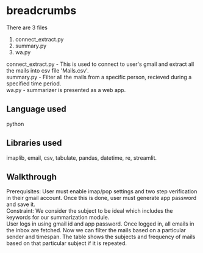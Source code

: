 # breadcrumbs<br>
There are 3 files<br>
1. connect_extract.py<br>
2. summary.py<br>
3. wa.py<br>

connect_extract.py - This is used to connect to user's gmail and extract all the mails into csv file 'Mails.csv'.<br>
summary.py - Filter all the mails from a specific person, recieved during a specified time period.<br>
wa.py - summarizer is presented as a web app.<br>

## Language used 
python<br>
## Libraries used 
imaplib, email, csv, tabulate, pandas, datetime, re, streamlit.

## Walkthrough
Prerequisites: User must enable imap/pop settings and two step verification in their gmail account. Once this is done, user must generate app password and save it.<br>
Constraint: We consider the subject to be ideal which includes the keywords for our summarization module.<br>
User logs in using gmail id and app password. Once logged in, all emails in the inbox are fetched. Now we can filter the mails based on a particular sender and timespan. The table shows the subjects and frequency of mails based on that particular subject if it is repeated.  
